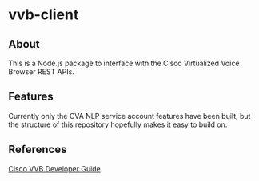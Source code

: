 # vvb-client

## About
This is a Node.js package to interface with the Cisco Virtualized Voice Browser
REST APIs.

## Features
Currently only the CVA NLP service account features have been built, but the
structure of this repository hopefully makes it easy to build on.

## References
[Cisco VVB Developer Guide](https://developer.cisco.com/site/customer-voice-portal/documents/virtual-voice-browser/)
